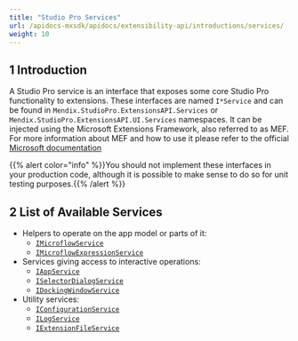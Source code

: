 ```yaml
---
title: "Studio Pro Services"
url: /apidocs-mxsdk/apidocs/extensibility-api/introductions/services/
weight: 10
---
```


## 1 Introduction

A Studio Pro service is an interface that exposes some core Studio Pro functionality to extensions. These interfaces are named `I*Service` and can be found in `Mendix.StudioPro.ExtensionsAPI.Services` or `Mendix.StudioPro.ExtensionsAPI.UI.Services` namespaces. It can be injected using the Microsoft Extensions Framework, also referred to as MEF. For more information about MEF and how to use it please refer to the official [Microsoft documentation](https://learn.microsoft.com/en-us/dotnet/framework/mef/)

{{% alert color="info" %}}You should not implement these interfaces in your production code, although it is possible to make sense to do so for unit testing purposes.{{% /alert %}}

## 2 List of Available Services
* Helpers to operate on the app model or parts of it:
    * [`IMicroflowService`](https://github.com/mendix/ExtensionAPI-Samples/blob/main/API%20Reference/Mendix.StudioPro.ExtensionsAPI.Services/IMicroflowService.md)
    * [`IMicroflowExpressionService`](https://github.com/mendix/ExtensionAPI-Samples/blob/main/API%20Reference/Mendix.StudioPro.ExtensionsAPI.Services/IMicroflowExpressionService.md)
* Services giving access to interactive operations:
    * [`IAppService`](https://github.com/mendix/ExtensionAPI-Samples/blob/main/API%20Reference/Mendix.StudioPro.ExtensionsAPI.UI.Services/IAppService.md)
    * [`ISelectorDialogService`](https://github.com/mendix/ExtensionAPI-Samples/blob/main/API%20Reference/Mendix.StudioPro.ExtensionsAPI.UI.Services/ISelectorDialogService.md)
    * [`IDockingWindowService`](https://github.com/mendix/ExtensionAPI-Samples/blob/main/API%20Reference/Mendix.StudioPro.ExtensionsAPI.UI.Services/IDockingWindowService.md)
* Utility services:
    * [`IConfigurationService`](https://github.com/mendix/ExtensionAPI-Samples/blob/main/API%20Reference/Mendix.StudioPro.ExtensionsAPI.Services/IConfigurationService.md)
    * [`ILogService`](https://github.com/mendix/ExtensionAPI-Samples/blob/main/API%20Reference/Mendix.StudioPro.ExtensionsAPI.Services/ILogService.md)
    * [`IExtensionFileService`](https://github.com/mendix/ExtensionAPI-Samples/blob/main/API%20Reference/Mendix.StudioPro.ExtensionsAPI.Services/IExtensionFileService.md)
